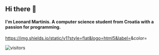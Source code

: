## Hi there 👋
#### I'm Leonard Martinis. A computer science student from Croatia with a passion for programming. 

https://img.shields.io/static/v1?style=flat&logo=html5&label=<HTML5>&color=<PURPLE>



![visitors](https://visitor-badge.glitch.me/badge?page_id=LeonardM01.LeonardM01&left_color=grey&right_color=purple)
